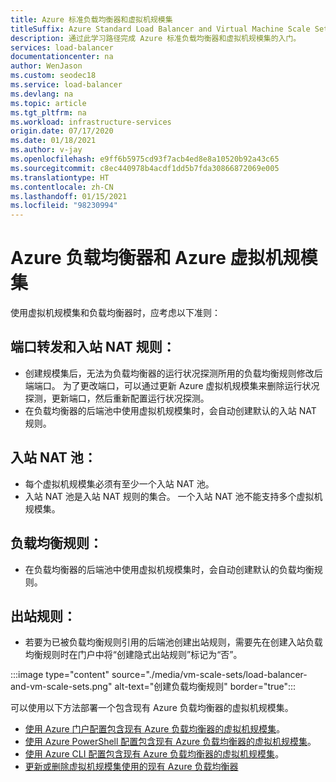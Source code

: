 ```yaml
---
title: Azure 标准负载均衡器和虚拟机规模集
titleSuffix: Azure Standard Load Balancer and Virtual Machine Scale Sets
description: 通过此学习路径完成 Azure 标准负载均衡器和虚拟机规模集的入门。
services: load-balancer
documentationcenter: na
author: WenJason
ms.custom: seodec18
ms.service: load-balancer
ms.devlang: na
ms.topic: article
ms.tgt_pltfrm: na
ms.workload: infrastructure-services
origin.date: 07/17/2020
ms.date: 01/18/2021
ms.author: v-jay
ms.openlocfilehash: e9ff6b5975cd93f7acb4ed8e8a10520b92a43c65
ms.sourcegitcommit: c8ec440978b4acdf1dd5b7fda30866872069e005
ms.translationtype: HT
ms.contentlocale: zh-CN
ms.lasthandoff: 01/15/2021
ms.locfileid: "98230994"
---
```

# <a name="azure-load-balancer-with-azure-virtual-machine-scale-sets"></a>Azure 负载均衡器和 Azure 虚拟机规模集

使用虚拟机规模集和负载均衡器时，应考虑以下准则：

## <a name="port-forwarding-and-inbound-nat-rules"></a>端口转发和入站 NAT 规则：
  * 创建规模集后，无法为负载均衡器的运行状况探测所用的负载均衡规则修改后端端口。 为了更改端口，可以通过更新 Azure 虚拟机规模集来删除运行状况探测，更新端口，然后重新配置运行状况探测。
  * 在负载均衡器的后端池中使用虚拟机规模集时，会自动创建默认的入站 NAT 规则。
## <a name="inbound-nat-pool"></a>入站 NAT 池：
  * 每个虚拟机规模集必须有至少一个入站 NAT 池。 
  * 入站 NAT 池是入站 NAT 规则的集合。 一个入站 NAT 池不能支持多个虚拟机规模集。

## <a name="load-balancing-rules"></a>负载均衡规则：
  * 在负载均衡器的后端池中使用虚拟机规模集时，会自动创建默认的负载均衡规则。
## <a name="outbound-rules"></a>出站规则：
  * 若要为已被负载均衡规则引用的后端池创建出站规则，需要先在创建入站负载均衡规则时在门户中将“创建隐式出站规则”标记为“否”。 

  :::image type="content" source="./media/vm-scale-sets/load-balancer-and-vm-scale-sets.png" alt-text="创建负载均衡规则" border="true":::

可以使用以下方法部署一个包含现有 Azure 负载均衡器的虚拟机规模集。

* [使用 Azure 门户配置包含现有 Azure 负载均衡器的虚拟机规模集](./configure-vm-scale-set-portal.md)。
* [使用 Azure PowerShell 配置包含现有 Azure 负载均衡器的虚拟机规模集](./configure-vm-scale-set-powershell.md)。
* [使用 Azure CLI 配置包含现有 Azure 负载均衡器的虚拟机规模集](./configure-vm-scale-set-cli.md)。
* [更新或删除虚拟机规模集使用的现有 Azure 负载均衡器](./update-load-balancer-with-vm-scale-set.md)

